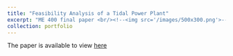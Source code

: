 ```yaml
---
title: "Feasibility Analysis of a Tidal Power Plant"
excerpt: "ME 400 final paper <br/><!--<img src='/images/500x300.png'>-->"
collection: portfolio
---
```


The paper is available to view <a href="https://drive.google.com/file/d/1w_J040koVxrRz8mbgVV4nMyXSYwaXj2H/view">here</a>
